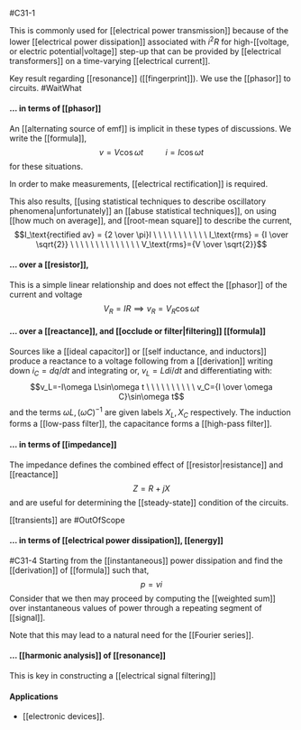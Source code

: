 #C31-1

This is commonly used for [[electrical power transmission]] because of the lower [[electrical power dissipation]] associated with $i^2 R$ for high-[[voltage, or electric potential|voltage]] step-up that can be provided by [[electrical transformers]] on a time-varying [[electrical current]].

Key result regarding [[resonance]] ([[fingerprint]]). We use the [[phasor]] to circuits. #WaitWhat 

#### ... in terms of [[phasor]]
An [[alternating source of emf]] is implicit in these types of discussions. We write the [[formula]], $$v = V\cos\omega t \ \ \ \ \ \ \ \ \ \ i=I\cos\omega t$$ for these situations.

 In order to make measurements, [[electrical rectification]] is required.

This also results, [[using statistical techniques to describe oscillatory phenomena|unfortunately]] an [[abuse statistical techniques]], on using [[how much on average]], and [[root-mean square]] to describe the current, $$I_\text{rectified av} = {2 \over \pi}I \ \ \ \ \ \ \ \ \ \ \ I_\text{rms} = {I \over \sqrt{2}} \ \ \ \ \ \ \ \ \ \ \ \ \ \  V_\text{rms}={V \over \sqrt{2}}$$
#### ... over a [[resistor]],
This is a simple linear relationship and does not effect the [[phasor]] of the current and voltage$$V_R = IR\implies v_R = V_R\cos\omega t$$
#### ... over a [[reactance]], and [[occlude or filter|filtering]] [[formula]]
Sources like a [[ideal capacitor]] or [[self inductance, and inductors]] produce a reactance to a voltage following from a [[derivation]] writing down $i_C={dq / dt}$ and integrating or, $v_L = L{di/dt}$ and differentiating with:$$v_L=-I\omega L\sin\omega t \ \ \ \ \ \ \ \ \ \ v_C={I \over \omega C}\sin\omega t$$
and the terms $\omega L, (\omega  C)^{-1}$ are given labels $X_L, X_C$ respectively. The induction forms a [[low-pass filter]], the capacitance forms a [[high-pass filter]].

#### ... in terms of [[impedance]]
The impedance defines the combined effect of [[resistor|resistance]] and [[reactance]] $$Z=R+jX$$
and are useful for determining the [[steady-state]] condition of the circuits.

[[transients]] are #OutOfScope 

#### ... in terms of [[electrical power dissipation]], [[energy]]
#C31-4
Starting from the [[instantaneous]] power dissipation and find the [[derivation]] of [[formula]] such that, $$p=vi$$
Consider that we then may proceed by computing the [[weighted sum]] over instantaneous values of power through a repeating segment of [[signal]].

Note that this may lead to a natural need for the [[Fourier series]].

#### ... [[harmonic analysis]] of [[resonance]]
This is key in constructing a [[electrical signal filtering]]

#### Applications
- [[electronic devices]].
